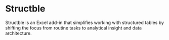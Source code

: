 # Structble
Structble is an Excel add-in that simplifies working with structured tables by shifting the focus from routine tasks to analytical insight and data architecture.
